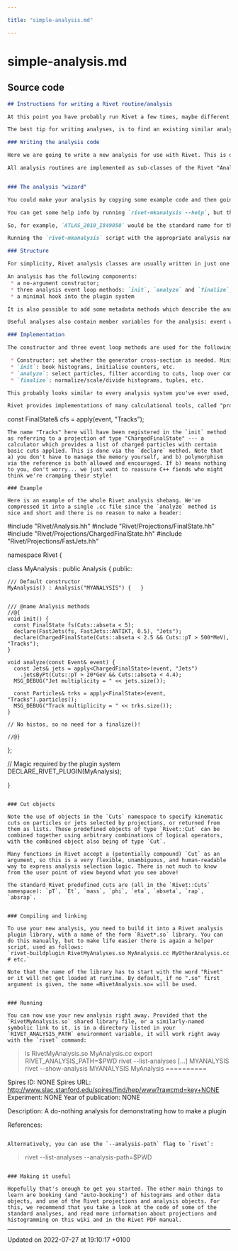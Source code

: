 ```yaml
---

title: "simple-analysis.md"

---
```


# simple-analysis.md






## Source code

```markdown
## Instructions for writing a Rivet routine/analysis

At this point you have probably run Rivet a few times, maybe different analyses, different generators, and played around with plotting options. To really utilize the full power of the framework, one does, however, need to write analysis code -- it is an analysis framework after all.

The best tip for writing analyses, is to find an existing similar analysis, from the large library of already existing ones, and take inspiration from that. But even then, it is important to have the basics right. 

### Writing the analysis code

Here we are going to write a new analysis for use with Rivet. This is done "stand-alone", i.e. you don't have to modify the code of Rivet itself: in fact, you can follow these instructions using a system install of Rivet to which you have no write permissions.

All analysis routines are implemented as sub-classes of the Rivet "Analysis" class: pretty much all the magic that binds the analysis object into the Rivet system is handled in this base class, meaning that your code can really concentrate on implementing the physics goals of the analysis. 


### The analysis "wizard"

You could make your analysis by copying some example code and then going through a load of search and replace fiddling, but in fact there is a much easier way: the `rivet-mkanalysis` script. This script is installed along with the rest of the Rivet system, and will generate template analysis files for you.

You can get some help info by running `rivet-mkanalysis --help`, but the basic usage (to generate the files in your current directory) is `rivet-mkanalysis MY_ANALYSIS_NAME`. A three part name, separated by underscores, is a Rivet convention that we recommend you to use: the first part is the experiment name, the second is the year of publication, and the third is the ID code for the corresponding paper in the [Inspire HEP database](http://inspirehep.net), preceded by an "I". You can get the Inspire ID from an Inspire record page by looking at the URL: it will be the numerical trailing part of the address following `record/`, e.g. 849050 in the record [http://inspirehep.net/record/849050.](http://inspirehep.net/record/849050)

So, for example, `ATLAS_2010_I849050` would be the standard name for the analysis link given above... although in fact that one (the first ATLAS minimum bias paper) is in the Rivet collection under the name `ATLAS_2010_S8591806`, which uses the older ''SPIRES'' database ID. Please use Inspire IDs rather than SPIRES ones for new analyses -- we intend to update all analyses to the Inspire naming in a future release.

Running the `rivet-mkanalysis` script with the appropriate analysis name will have generated a `.cc` C++ source file template, and template metadata files for information about the analysis (`.info`) and specifications of titles, axis labels, etc. for the plots which the analysis will produce (`.plot`). These templates will include, if possible, extra analysis metadata such as a BibTeX publication entry in the `.info` file.

### Structure

For simplicity, Rivet analysis classes are usually written in just one `.cc` file, i.e. no header declaration. This is because classes are almost always not inherited from, and all that the Rivet system needs to know is that it can be treated as an `Analysis*` pointer: avoiding header files makes everything more compact and removes a source of errors and annoyance.

An analysis has the following components:
 * a no-argument constructor;
 * three analysis event loop methods: `init`, `analyze` and `finalize`;
 * a minimal hook into the plugin system

It is also possible to add some metadata methods which describe the analysis, references to publications, experiment, etc., but we strongly recommend that you put this information into the "YAML" format (see http://www.yaml.org) `.info` template that the `rivet-mkanalysis` script generated for you instead: this way the code will remain clean and minimal, and you can update the metadata without needing to recompile. All analyses bundled with Rivet store their metadata in external files.

Useful analyses also contain member variables for the analysis: event weight counters and histograms are the most common of these. Conventionally, we declare the class member variables with a leading underscore: see the [Coding Style Guide](codingstyle.md) for more information on our recommended uniform coding style. Histogram pointer members (for which we use special smart pointers with clever machinery inside) are preferred to start with an "h", e.g. `Histo1DPtr _h_pT`.

### Implementation

The constructor and three event loop methods are used for the following:

 * Constructor: set whether the generator cross-section is needed. Minimal!
 * `init`: book histograms, initialise counters, etc.
 * `analyze`: select particles, filter according to cuts, loop over combinations, construct observables, fill histograms. This is where the per-event aspect of the analysis algorithm goes.
 * `finalize`: normalize/scale/divide histograms, tuples, etc.

This probably looks similar to every analysis system you've ever used, so hopefully you're not worried about Rivet being weird or difficult to learn ;-)

Rivet provides implementations of many calculational tools, called "projections". These are just observable calculator objects with a silly name, so don't get worried. (They automatically cache their results, to make Rivet automatically efficient, but you don't have to worry about that since it's, well, automatic.) The projections are used by calling the analysis' `apply(event)` method. This will return a const reference to the completed projection object and takes the type of the reference as a template argument, e.g.
```
  const FinalState& cfs = apply<FinalState>(event, "Tracks");
```
The name "Tracks" here will have been registered in the `init` method as referring to a projection of type "ChargedFinalState" --- a calculator which provides a list of charged particles with certain basic cuts applied. This is done via the `declare` method. Note that a) you don't have to manage the memory yourself, and b) polymorphism via the reference is both allowed and encouraged. If b) means nothing to you, don't worry... we just want to reassure C++ fiends who might think we're cramping their style!

### Example

Here is an example of the whole Rivet analysis shebang. We've compressed it into a single .cc file since the `analyze` method is nice and short and there is no reason to make a header:

```
#include "Rivet/Analysis.hh"
#include "Rivet/Projections/FinalState.hh"
#include "Rivet/Projections/ChargedFinalState.hh"
#include "Rivet/Projections/FastJets.hh"

namespace Rivet {
  
  class MyAnalysis : public Analysis {
  public:
    
    /// Default constructor
    MyAnalysis() : Analysis("MYANALYSIS") {   }
    
    
    /// @name Analysis methods
    //@{
    void init() {
      const FinalState fs(Cuts::abseta < 5);
      declare(FastJets(fs, FastJets::ANTIKT, 0.5), "Jets");
      declare(ChargedFinalState(Cuts::abseta < 2.5 && Cuts::pT > 500*MeV), "Tracks");
    }
    
    void analyze(const Event& event) {
      const Jets& jets = apply<ChargedFinalState>(event, "Jets")
        .jetsByPt(Cuts::pT > 20*GeV && Cuts::abseta < 4.4);
      MSG_DEBUG("Jet multiplicity = " << jets.size());

      const Particles& trks = apply<FinalState>(event, "Tracks").particles();
      MSG_DEBUG("Track multiplicity = " << trks.size());
    }

    // No histos, so no need for a finalize()!

    //@}
    
  };

  // Magic required by the plugin system 
  DECLARE_RIVET_PLUGIN(MyAnalysis);
  
}
```

### Cut objects

Note the use of objects in the `Cuts` namespace to specify kinematic cuts on particles or jets selected by projections, or returned from them as lists. These predefined objects of type `Rivet::Cut` can be combined together using arbitrary combinations of logical operators, with the combined object also being of type `Cut`.

Many functions in Rivet accept a (potentially compound) `Cut` as an argument, so this is a very flexible, unambiguous, and human-readable way to express analysis selection logic. There is not much to know from the user point of view beyond what you see above!

The standard Rivet predefined cuts are (all in the `Rivet::Cuts` namespace): `pT`, `Et`, `mass`, `phi`, `eta`, `abseta`, `rap`, `absrap`.


### Compiling and linking
 
To use your new analysis, you need to build it into a Rivet analysis plugin library, with a name of the form `Rivet*.so` library. You can do this manually, but to make life easier there is again a helper script, used as follows:
`rivet-buildplugin RivetMyAnalyses.so MyAnalysis.cc MyOtherAnalysis.cc # etc.`

Note that the name of the library has to start with the word "Rivet" or it will not get loaded at runtime. By default, if no ".so" first argument is given, the name =RivetAnalysis.so= will be used.


### Running

You can now use your new analysis right away. Provided that the `RivetMyAnalysis.so` shared library file, or a similarly-named symbolic link to it, is in a directory listed in your `RIVET_ANALYSIS_PATH` environment variable, it will work right away with the `rivet` command:
```
  > ls
  RivetMyAnalysis.so MyAnalysis.cc
  > export RIVET_ANALYSIS_PATH=$PWD
  > rivet --list-analyses
  [...]
  MYANALYSIS
  > rivet --show-analysis MYANALYSIS
  MyAnalysis
  ==========

  Spires ID: NONE
  Spires URL: http://www.slac.stanford.edu/spires/find/hep/www?rawcmd=key+NONE
  Experiment: NONE
  Year of publication: NONE

  Description:
    A do-nothing analysis for demonstrating how to make a plugin

  References:
```

Alternatively, you can use the `--analysis-path` flag to `rivet`:
```
  > rivet --list-analyses --analysis-path=$PWD
```

### Making it useful

Hopefully that's enough to get you started. The other main things to learn are booking (and "auto-booking") of histograms and other data objects, and use of the Rivet projections and analysis objects. For this, we recommend that you take a look at the code of some of the standard analyses, and read more information about projections and histogramming on this wiki and in the Rivet PDF manual.
```


-------------------------------

Updated on 2022-07-27 at 19:10:17 +0100
